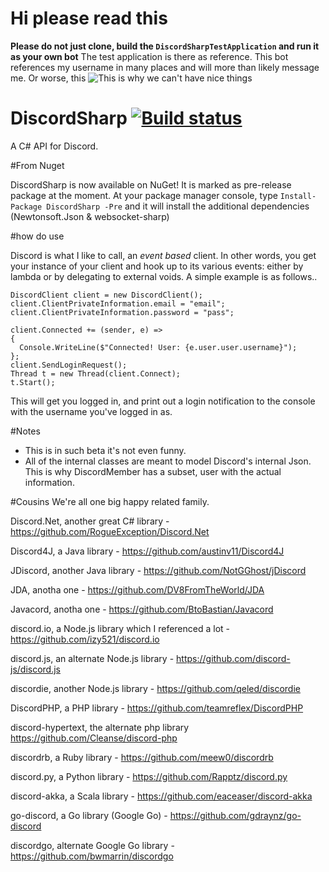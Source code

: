 # Hi please read this
**Please do not just clone, build the `DiscordSharpTestApplication` and run it as your own bot** 
The test application is there as reference. This bot references my username in many places and will more than likely message me. Or worse, this
![This is why we can't have nice things](http://i.imgur.com/LtyQU6i.png)

# DiscordSharp [![Build status](https://ci.appveyor.com/api/projects/status/6ufv2gtyrc087xrd?svg=true)](https://ci.appveyor.com/project/Luigifan/discordsharp)


A C# API for Discord.

#From Nuget

DiscordSharp is now available on NuGet! It is marked as pre-release package at the moment. At your package manager console, type
`Install-Package DiscordSharp -Pre` and it will install the additional dependencies (Newtonsoft.Json & websocket-sharp)

#how do use

Discord is what I like to call, an *event based* client. In other words, you get your instance of your client and hook up to its various events: either by lambda or by delegating to external voids. A simple example is as follows..

```
DiscordClient client = new DiscordClient();
client.ClientPrivateInformation.email = "email";
client.ClientPrivateInformation.password = "pass";

client.Connected += (sender, e) =>
{
  Console.WriteLine($"Connected! User: {e.user.user.username}");
};
client.SendLoginRequest();
Thread t = new Thread(client.Connect);
t.Start();
```
This will get you logged in, and print out a login notification to the console with the username you've logged in as.

#Notes
* This is in such beta it's not even funny.
* All of the internal classes are meant to model Discord's internal Json. This is why DiscordMember has a subset, user with the actual information.

#Cousins
We're all one big happy related family. 

Discord.Net, another great C# library - https://github.com/RogueException/Discord.Net

Discord4J, a Java library - https://github.com/austinv11/Discord4J

JDiscord, another Java library - https://github.com/NotGGhost/jDiscord

JDA, anotha one - https://github.com/DV8FromTheWorld/JDA

Javacord, anotha one - https://github.com/BtoBastian/Javacord

discord.io, a Node.js library which I referenced a lot - https://github.com/izy521/discord.io

discord.js, an alternate Node.js library - https://github.com/discord-js/discord.js

discordie, another Node.js library - https://github.com/qeled/discordie

DiscordPHP, a PHP library - https://github.com/teamreflex/DiscordPHP

discord-hypertext, the alternate php library https://github.com/Cleanse/discord-php

discordrb, a Ruby library - https://github.com/meew0/discordrb

discord.py, a Python library - https://github.com/Rapptz/discord.py

discord-akka, a Scala library - https://github.com/eaceaser/discord-akka

go-discord, a Go library (Google Go) - https://github.com/gdraynz/go-discord

discordgo, alternate Google Go library - https://github.com/bwmarrin/discordgo
